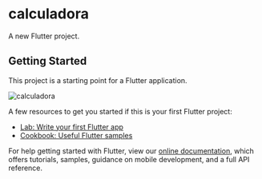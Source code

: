 # calculadora

A new Flutter project.

## Getting Started

This project is a starting point for a Flutter application.

![calculadora](https://user-images.githubusercontent.com/81251657/115478880-770ca200-a21d-11eb-8ad6-8540da6e4985.png)

A few resources to get you started if this is your first Flutter project:

- [Lab: Write your first Flutter app](https://flutter.dev/docs/get-started/codelab)
- [Cookbook: Useful Flutter samples](https://flutter.dev/docs/cookbook)

For help getting started with Flutter, view our
[online documentation](https://flutter.dev/docs), which offers tutorials,
samples, guidance on mobile development, and a full API reference.
